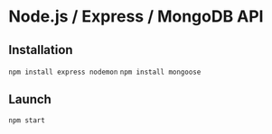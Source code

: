 # Node.js / Express / MongoDB API

## Installation 

`npm install express nodemon`
`npm install mongoose`


## Launch

`npm start`
